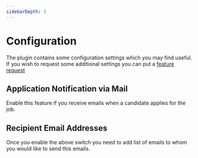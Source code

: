 ```yaml
---
sidebarDepth: 3
---
```


# Configuration

The plugin contains some configuration settings which you may find useful. If you wish to request some additional settings you can put a [feature request](https://github.com/fytinnovations/oc-careers/issues)

## Application Notification via Mail

Enable this feature if you receive emails when a candidate applies for the job.

## Recipient Email Addresses

Once you enable the above switch you need to add list of emails to whom you would like to send this emails.
